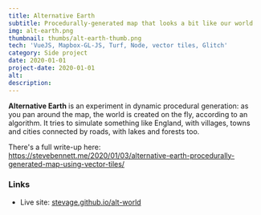 ```yaml
---
title: Alternative Earth
subtitle: Procedurally-generated map that looks a bit like our world
img: alt-earth.png
thumbnail: thumbs/alt-earth-thumb.png
tech: 'VueJS, Mapbox-GL-JS, Turf, Node, vector tiles, Glitch'
category: Side project
date: 2020-01-01
project-date: 2020-01-01
alt:
description:
---
```

**Alternative Earth** is an experiment in dynamic procedural generation: as you pan around the map, the world is created on the fly, according to an algorithm. It tries to simulate something like England, with villages, towns and cities connected by roads, with lakes and forests too.

There's a full write-up here: https://stevebennett.me/2020/01/03/alternative-earth-procedurally-generated-map-using-vector-tiles/

### Links

* Live site: [stevage.github.io/alt-world](https://stevage.github.io/alt-world)
